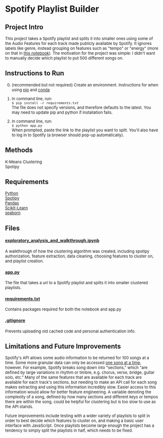 # Spotify Playlist Builder

## Project Intro

<font size='2'>This project takes a Spotify playlist and splits it into smaller ones using some of the Audio Features for each track made publicly available by Spotify. It ignores labels like genre, instead grouping on features such as "tempo" or "energy" (more on that in [this notebook](exploratory_analysis_and_walkthrough.ipynb)). The motivation for the project was simple: I didn't want to manually decide which playlist to put 500 different songs on.</font>

## Instructions to Run

<font size='2'>

0. (recommended but not required) Create an environment. Instructions for when using [pip](https://packaging.python.org/en/latest/guides/installing-using-pip-and-virtual-environments/) and [conda](https://conda.io/projects/conda/en/latest/user-guide/tasks/manage-environments.html#creating-an-environment-with-commands)

1. In command line, run:  
```$ pip install -r requirements.txt```  
The file does not specify versions, and therefore defaults to the latest. You may need to update pip and python if installation fails.

2. In command line, run:  
```$ python app.py```  
When prompted, paste the link to the playlist you want to split. You'll also have to log in to Spotify (a browser should pop-up automatically).

</font>

## Methods

<font size='2'>K-Means Clustering  
Spotipy  </font>

## Requirements
<font size='2'>[Python](https://www.python.org/downloads/ "Python")  
[Spotipy](https://spotipy.readthedocs.io/en/2.22.1/ "Spotipy")  
[Pandas](https://pandas.pydata.org/ "Pandas")  
[Scikit-Learn](https://scikit-learn.org/stable/ "scikit-learn")  
[seaborn](https://seaborn.pydata.org/ "seaborn")  </font>

## Files

#### [exploratory_analysis_and_walkthrough.ipynb](exploratory_analysis_and_walkthrough.ipynb)
<font size='2'>A walkthrough of how the clustering algorithm was created, including spotipy authorization, feature extraction, data cleaning, choosing features to cluster on, and playlist creation.</font>

#### [app.py](app.py)
<font size='2'>The file that takes a url to a Spotify playlist and splits it into smaller clustered playlists.</font>

#### [requirements.txt](requirements.txt)
<font size='2'>Contains packages required for both the notebook and app.py</font>

#### [.gitignore](.gitignore)
<font size='2'>Prevents uploading old cached code and personal authentication info.</font>

## Limitations and Future Improvements

<font size='2'>Spotify's API allows some audio information to be returned for 100 songs at a time. Some more granular data can only be accessed [one song at a time](https://developer.spotify.com/documentation/web-api/reference/get-audio-analysis), however. For example, Spotify breaks song down into "sections," which "are defined by large variations in rhythm or timbre, e.g. chorus, verse, bridge, guitar solo, etc." Many of the same features that are available for each track are available for each track's sections, but needing to make an API call for each song makes extracting and using this information incredibly slow. Easier access to this information would allow for better feature engineering. A variable denoting the complexity of a song, defined by how many sections and different keys or tempos there are within the song, could be helpful for clustering but is too slow to use as the API stands.  
  
Future improvements include testing with a wider variety of playlists to split in order to best decide which features to cluster on, and making a basic user interface with JavaScript. Once playlists become large enough the project has a tendency to simply split the playlists in half, which needs to be fixed.</font>